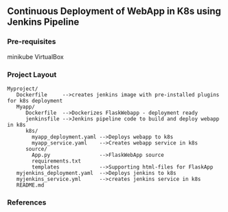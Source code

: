 ## Continuous Deployment of WebApp in K8s using Jenkins Pipeline

### Pre-requisites
minikube
VirtualBox

### Project Layout

```
Myproject/
   Dockerfile     -->creates jenkins image with pre-installed plugins for k8s deployment
   Myapp/
      Dockerfile  -->Dockerizes FlaskWebapp - deployment ready
      jenkinsfile -->Jenkins pipeline code to build and deploy webapp in k8s
      k8s/
        myapp_deployment.yaml -->Deploys webapp to k8s
        myapp_service.yaml    -->Creates webapp service in k8s
      source/
        App.py                -->FlaskWebApp source
        requirements.txt
        templates             -->Supporting html-files for FlaskApp
   myjenkins_deployment.yaml  -->Deploys jenkins to k8s
   myjenkins_service.yml      -->creates jenkins service in k8s
   README.md

```

### References
